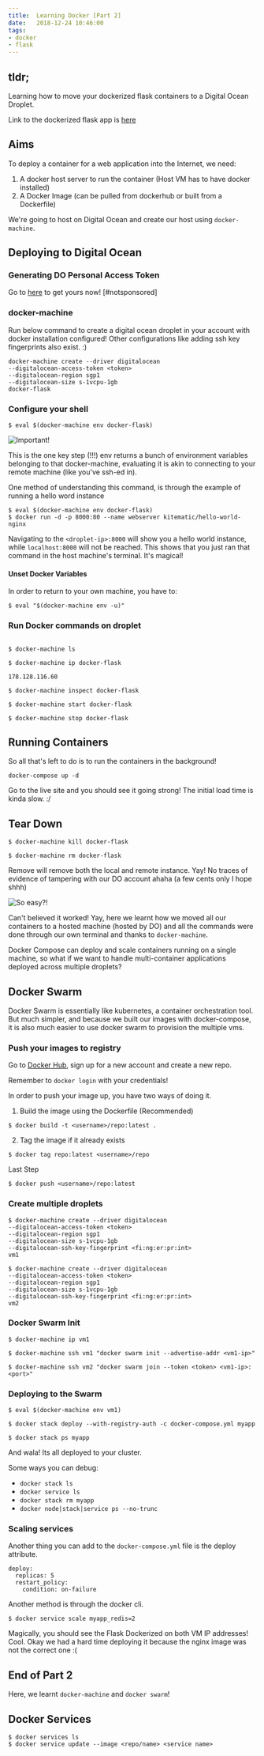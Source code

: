 ```yaml
---
title:  Learning Docker [Part 2]
date:   2018-12-24 10:46:00
tags: 
- docker
- flask
---
```


## tldr;

Learning how to move your dockerized flask containers to a Digital Ocean Droplet.<!-- more -->

Link to the dockerized flask app is [here](https://github.com/kohrongying/docker-flask)

## Aims

To deploy a container for a web application into the Internet, we need:

1) A docker host server to run the container (Host VM has to have docker installed)
2) A Docker Image (can be pulled from dockerhub or built from a Dockerfile)

We're going to host on Digital Ocean and create our host using `docker-machine`. 

## Deploying to Digital Ocean

### Generating DO Personal Access Token

Go to [here](https://cloud.digitalocean.com/account/api/tokens) to get yours now! [#notsponsored]

### docker-machine

Run below command to create a digital ocean droplet in your account with docker installation configured! Other configurations like adding ssh key fingerprints also exist. :)
```
docker-machine create --driver digitalocean 
--digitalocean-access-token <token> 
--digitalocean-region sgp1 
--digitalocean-size s-1vcpu-1gb 
docker-flask
```

### Configure your shell
```
$ eval $(docker-machine env docker-flask)
```
![Important!](https://media.giphy.com/media/555sbTLpqqwODaHIvc/giphy.gif)

This is the one key step (!!!) env returns a bunch of environment variables belonging to that docker-machine, evaluating it is akin to connecting to your remote machine (like you've ssh-ed in).

One method of understanding this command, is through the example of running a hello word instance

```
$ eval $(docker-machine env docker-flask)
$ docker run -d -p 8000:80 --name webserver kitematic/hello-world-nginx
```
Navigating to the `<droplet-ip>:8000` will show you a hello world instance, while `localhost:8000` will not be reached. This shows that you just ran that command in the host machine's terminal. It's magical! 

#### Unset Docker Variables

In order to return to your own machine, you have to:
```
$ eval "$(docker-machine env -u)"
```

### Run Docker commands on droplet
```

$ docker-machine ls

$ docker-machine ip docker-flask

178.128.116.60

$ docker-machine inspect docker-flask

$ docker-machine start docker-flask

$ docker-machine stop docker-flask
```

## Running Containers

So all that's left to do is to run the containers in the background! 

`docker-compose up -d`

Go to the live site and you should see it going strong! The initial load time is kinda slow. :/ 

## Tear Down
```
$ docker-machine kill docker-flask

$ docker-machine rm docker-flask
```
Remove will remove both the local and remote instance. Yay! No traces of evidence of tampering with our DO account ahaha (a few cents only I hope shhh)

![So easy?!](https://media.giphy.com/media/WJK2SABYwvEvm/giphy.gif)

Can't believed it worked! Yay, here we learnt how we moved all our containers to a hosted machine (hosted by DO) and all the commands were done through our own terminal and thanks to `docker-machine`. 


Docker Compose can deploy and scale containers running on a single machine, so what if we want to handle multi-container applications deployed across multiple droplets? 

## Docker Swarm

Docker Swarm is essentially like kubernetes, a container orchestration tool. But much simpler, and because we built our images with docker-compose, it is also much easier to use docker swarm to provision the multiple vms. 

### Push your images to registry

Go to [Docker Hub](), sign up for a new account and create a new repo. 

Remember to `docker login` with your credentials!

In order to push your image up, you have two ways of doing it. 

1. Build the image using the Dockerfile (Recommended)
```
$ docker build -t <username>/repo:latest .
```
2. Tag the image if it already exists

```
$ docker tag repo:latest <username>/repo
```

Last Step
```
$ docker push <username>/repo:latest 
```

### Create multiple droplets 

```
$ docker-machine create --driver digitalocean  
--digitalocean-access-token <token> 
--digitalocean-region sgp1 
--digitalocean-size s-1vcpu-1gb 
--digitalocean-ssh-key-fingerprint <fi:ng:er:pr:int> 
vm1

$ docker-machine create --driver digitalocean  
--digitalocean-access-token <token>
--digitalocean-region sgp1 
--digitalocean-size s-1vcpu-1gb 
--digitalocean-ssh-key-fingerprint <fi:ng:er:pr:int> 
vm2
```

### Docker Swarm Init
```
$ docker-machine ip vm1

$ docker-machine ssh vm1 "docker swarm init --advertise-addr <vm1-ip>"

$ docker-machine ssh vm2 "docker swarm join --token <token> <vm1-ip>:<port>"
```

### Deploying to the Swarm
```
$ eval $(docker-machine env vm1)

$ docker stack deploy --with-registry-auth -c docker-compose.yml myapp

$ docker stack ps myapp
```

And wala! Its all deployed to your cluster.

Some ways you can debug:
- `docker stack ls`
- `docker service ls`
- `docker stack rm myapp`
- `docker node|stack|service ps --no-trunc` 


### Scaling services

Another thing you can add to the `docker-compose.yml` file is the deploy attribute. 

```
deploy: 
  replicas: 5
  restart_policy:
    condition: on-failure 
```

Another method is through the docker cli.
```
$ docker service scale myapp_redis=2
```

Magically, you should see the Flask Dockerized on both VM IP addresses! Cool. Okay we had a hard time deploying it because the nginx image was not the correct one :( 

## End of Part 2

Here, we learnt `docker-machine` and `docker swarm`!

## Docker Services
```
$ docker services ls
$ docker service update --image <repo/name> <service name>
```